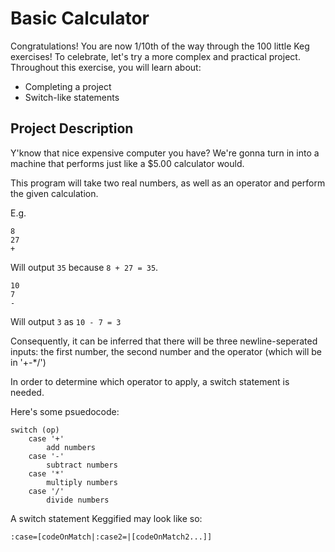 # Basic Calculator

Congratulations! You are now 1/10th of the way through the 100 little Keg exercises! To celebrate, let's try a more complex and practical project. Throughout this exercise, you will learn about:

- Completing a project
- Switch-like statements

## Project Description

Y'know that nice expensive computer you have? We're gonna turn in into a machine that performs just like a $5.00 calculator would.

This program will take two real numbers, as well as an operator and perform the given calculation.

E.g.

	8
	27
	+

Will output `35` because `8 + 27 = 35`.

	10
	7
	-

Will output `3` as `10 - 7 = 3`

Consequently, it can be inferred that there will be three newline-seperated inputs: the first number, the second number and the operator (which will be in '+-*/') 

In order to determine which operator to apply, a switch statement is needed.

Here's some psuedocode:

	switch (op)
		case '+'
			add numbers
		case '-'
			subtract numbers
		case '*'
			multiply numbers
		case '/'
			divide numbers


A switch statement Keggified may look like so:

	:case=[codeOnMatch|:case2=|[codeOnMatch2...]]

